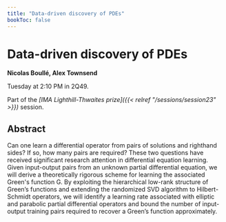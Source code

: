 ```yaml
---
title: "Data-driven discovery of PDEs"
bookToc: false
---
```


# Data-driven discovery of PDEs

**Nicolas Boullé, Alex Townsend**

Tuesday at 2:10 PM in 2Q49.

Part of the *[IMA Lighthill-Thwaites prize]({{< relref "/sessions/session23" >}})* session.

## Abstract

Can one learn a differential operator from pairs of solutions and righthand sides? If so, how many pairs are required? These two questions have received significant research attention in differential equation learning. Given input-output pairs from an unknown partial differential equation, we will derive a theoretically rigorous scheme for learning the associated Green's function G. By exploiting the hierarchical low-rank structure of Green’s functions and extending the randomized SVD algorithm to Hilbert-Schmidt operators, we will identify a learning rate associated with elliptic and parabolic partial differential operators and bound the number of input-output training pairs required to recover a Green’s function approximately.


